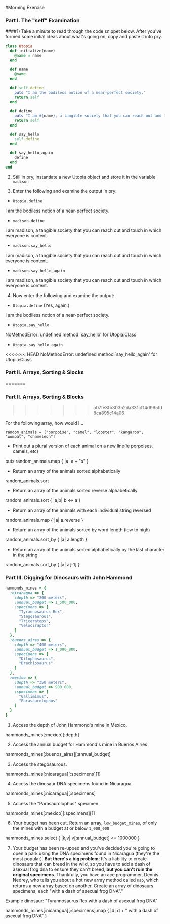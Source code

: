 #Morning Exercise

### Part I. The "self" Examination

####1) Take a minute to read through the code snippet below. After you've formed some initial ideas about what's going on, copy and paste it into pry.

```ruby
class Utopia
  def initialize(name)
    @name = name
  end

  def name
    @name
  end

  def self.define
    puts "I am the bodiless notion of a near-perfect society."
    return self
  end

  def define
    puts "I am #{name}, a tangible society that you can reach out and touch in which everyone is content."
    return self
  end

  def say_hello
    self.define
  end

  def say_hello_again
    define
  end
end
```

2) Still in pry, instantiate a new Utopia object and store it in the variable `madison`

3) Enter the following and examine the output in pry:
  * `Utopia.define`

I am the bodiless notion of a near-perfect society.

  * `madison.define`

I am madison, a tangible society that you can reach out and touch in which everyone is content.

  * `madison.say_hello`

I am madison, a tangible society that you can reach out and touch in which everyone is content.

  * `madison.say_hello_again`

I am madison, a tangible society that you can reach out and touch in which everyone is content.

4) Now enter the following and examine the output:
  * `Utopia.define` (Yes, again.)

I am the bodiless notion of a near-perfect society.

  * `Utopia.say_hello`

NoMethodError: undefined method `say_hello' for Utopia:Class

  * `Utopia.say_hello_again`

<<<<<<< HEAD
NoMethodError: undefined method `say_hello_again' for Utopia:Class

### Part II. Arrays, Sorting & Slocks
=======
### Part II. Arrays, Sorting & Blocks
>>>>>>> a07fe3fb30352da331cf14d965fd8ca895c14a06

For the following array, how would I...

```
random_animals = ["porpoise", "camel", "lobster", "kangaroo", "wombat", "chameleon"]
```
* Print out a plural version of each animal on a new line(ie porpoises, camels, etc)

puts random_animals.map { |a| a + "s" }

* Return an array of the animals sorted alphabetically

random_animals.sort

* Return an array of the animals sorted reverse alphabetically

random_animals.sort { |a,b| b <=> a }

* Return an array of the animals with each individual string reversed

random_animals.map { |a| a.reverse }

* Return an array of the animals sorted by word length (low to high)

random_animals.sort_by { |a| a.length }

* Return an array of the animals sorted alphabetically by the last character in the string

random_animals.sort_by { |a| a[-1] }

### Part III. Digging for Dinosaurs with John Hammond

```ruby
hammonds_mines = {
  :nicaragua => {
    :depth => "200 meters",
    :annual_budget => 1_500_000,
    :specimens => [
      "Tyrannosaurus Rex",
      "Stegosaurous",
      "Triceratops",
      "Velociraptor"
    ]
  },
  :buenos_aires => {
    :depth => "400 meters",
    :annual_budget => 1_000_000,
    :specimens => [
      "Dilophosaurus",
      "Brachiosaurus"
    ]
  },
  :mexico => {
    :depth => "350 meters",
    :annual_budget => 900_000,
    :specimens => [
      "Gallimimus",
      "Parasaurolophus"
    ]
  }
}
```
1) Access the depth of John Hammond's mine in Mexico.

hammonds_mines[:mexico][:depth]

2) Access the annual budget for Hammond's mine in Buenos Airies

hammonds_mines[:buenos_aires][:annual_budget]

3) Access the stegosaurous.

hammonds_mines[:nicaragua][:specimens][1]

4) Access the dinosaur DNA specimens found in Nicaragua.

hammonds_mines[:nicaragua][:specimens]

5) Access the "Parasaurolophus" specimen.

hammonds_mines[:mexico][:specimens][1]

6) Your budget has been cut. Return an array, `low_budget_mines`, of only the mines with a budget at or below `1_000_000`

hammonds_mines.select { |k,v| v[:annual_budget] <= 1000000 }

7) Your budget has been re-upped and you've decided you're going to open a park using the DNA specimens found in Nicaragua (they're the most popular). __But there's a big problem__; It's a liability to create dinosaurs that can breed in the wild, so you have to add a dash of asexual frog dna to ensure they can't breed, __but you can't ruin the original specimens__. Thankfully, you have an ace programmer, Dennis Nedrey, who tells you about a hot new array method called `map`, which returns a new array based on another. Create an array of dinosaurs specimens, each "with a dash of asexual frog DNA"."

Example dinosaur: "Tyrannosaurus Rex with a dash of asexual frog DNA"

hammonds_mines[:nicaragua][:specimens].map { |d| d + " with a dash of asexual frog DNA" }
